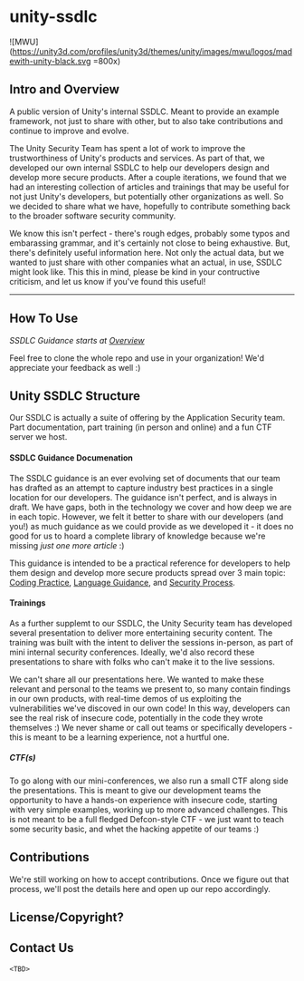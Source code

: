 # unity-ssdlc
![MWU](https://unity3d.com/profiles/unity3d/themes/unity/images/mwu/logos/madewith-unity-black.svg =800x)
## Intro and Overview
A public version of Unity's internal SSDLC. Meant to provide an example framework, not just to share with other, but to also take contributions and continue to improve and evolve.

The Unity Security Team has spent a lot of work to improve the trustworthiness of Unity's products and services. As part of that, we developed our own internal SSDLC to help our developers design and develop more secure products. After a couple iterations, we found that we had an interesting collection of articles and trainings that may be useful for not just Unity's developers, but potentially other organizations as well. So we decided to share what we have, hopefully to contribute something back to the broader software security community.

We know this isn't perfect - there's rough edges, probably some typos and embarassing grammar, and it's certainly not close to being exhaustive. But, there's definitely useful information here. Not only the actual data, but we wanted to just share with other companies what an actual, in use, SSDLC might look like.
This this in mind, please be kind in your contructive criticism, and let us know if you've found this 
useful!

---
## How To Use
_SSDLC Guidance starts at [Overview](./Overview.md)_

Feel free to clone the whole repo and use in your organization!
We'd appreciate your feedback as well :)
  
## Unity SSDLC Structure
Our SSDLC is actually a suite of offering by the Application Security team. Part documentation, part training (in person and online) and a fun CTF server we host.
#### SSDLC Guidance Documenation
The SSDLC guidance is an ever evolving set of documents that our team has drafted as an attempt to capture industry best practices in a single location for our developers. The guidance isn't perfect, and is always in draft. We have gaps, both in the technology we cover and how deep we are in each topic. However, we felt it better to share with our developers (and you!) as much guidance as we could provide as we developed it - it does no good for us to hoard a complete library of knowledge because we're missing _just one more article_ :)

This guidance is intended to be a practical reference for developers to help them design and develop more secure products spread over 3 main topic: [Coding Practice](./Coding%Practice), [Language Guidance](./Language%20Guidance), and [Security Process](./Security%20Process).
#### Trainings
As a further supplemt to our SSDLC, the Unity Security team has developed several presentation to deliver more entertaining security content. The training was built with the intent to deliver the sessions in-person, as part of mini internal security conferences. Ideally, we'd also record these presentations to share with folks who can't make it to the live sessions.

We can't share all our presentations here. We wanted to make these relevant and personal to the teams we present to, so many contain findings in our own products, with real-time demos of us exploiting the vulnerabilities we've discoved in our own code! In this way, developers can see the real risk of insecure code, potentially in the code they wrote themselves :) We never shame or call out teams or specifically developers - this is meant to be a learning experience, not a hurtful one.

##### CTF(s)
To go along with our mini-conferences, we also run a small CTF along side the presentations. This is meant to give our development teams the opportunity to have a hands-on experience with insecure code, starting with very simple examples, working up to more advanced challenges. This is not meant to be a full fledged Defcon-style CTF - we just want to teach some security basic, and whet the hacking appetite of our teams :) 

## Contributions
We're still working on how to accept contributions. Once we figure out that process, we'll post the details here and open up our repo accordingly.

## License/Copyright?

## Contact Us
`<TBD>`
